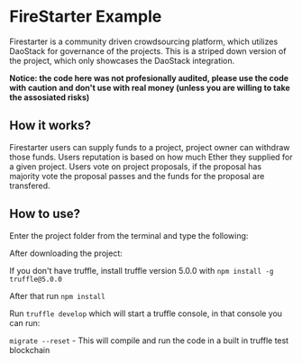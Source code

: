 # FireStarter Example

Firestarter is a community driven crowdsourcing platform, which utilizes DaoStack for governance of the projects.
This is a striped down version of the project, which only showcases the DaoStack integration.

**Notice: the code here was not profesionally audited, please use the code with caution and don't use with real money (unless you are willing to take the assosiated risks)**

## How it works?
Firestarter users can supply funds to a project, project owner can withdraw those funds.
Users reputation is based on how much Ether they supplied for a given project.
Users vote on project proposals, if the proposal has majority vote the proposal passes and the funds for the proposal are transfered.

## How to use?

Enter the project folder from the terminal and type the following:

After downloading the project:

If you don't have truffle, install truffle version 5.0.0 with `npm install -g truffle@5.0.0`

After that run `npm install`

Run `truffle develop` which will start a truffle console, in that console you can run:

`migrate --reset` - This will compile and run the code in a built in truffle test blockchain
